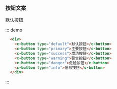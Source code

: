 ### 按钮文案
<div>
    <c-button>默认按钮</c-button>
</div>

  ::: demo
  ```html
    <div>
      <c-button type="default">默认按钮</c-button>
      <c-button type="primary">主要按钮</c-button>
      <c-button type="success">成功按钮</c-button>
      <c-button type="warning">警告按钮</c-button>
      <c-button type="danger">危险按钮</c-button>
      <c-button type="info">信息按钮</c-button>
    </div>
  ```
  :::